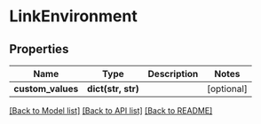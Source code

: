 # LinkEnvironment

## Properties
Name | Type | Description | Notes
------------ | ------------- | ------------- | -------------
**custom_values** | **dict(str, str)** |  | [optional] 

[[Back to Model list]](../README.md#documentation-for-models) [[Back to API list]](../README.md#documentation-for-api-endpoints) [[Back to README]](../README.md)


